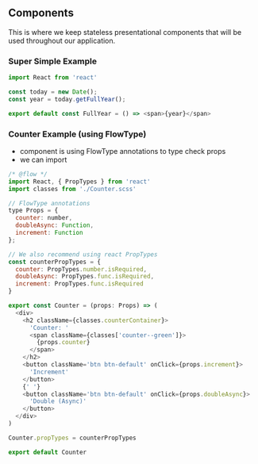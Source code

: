 ## Components

This is where we keep stateless presentational components that will be used throughout
our application.

### Super Simple Example

```js
import React from 'react'

const today = new Date();
const year = today.getFullYear();

export default const FullYear = () => <span>{year}</span>
```

### Counter Example (using FlowType)

- component is using FlowType annotations to type check props
- we can import

```js
/* @flow */
import React, { PropTypes } from 'react'
import classes from './Counter.scss'

// FlowType annotations
type Props = {
  counter: number,
  doubleAsync: Function,
  increment: Function
};

// We also recommend using react PropTypes
const counterPropTypes = {
  counter: PropTypes.number.isRequired,
  doubleAsync: PropTypes.func.isRequired,
  increment: PropTypes.func.isRequired
}

export const Counter = (props: Props) => (
  <div>
    <h2 className={classes.counterContainer}>
      'Counter: '
      <span className={classes['counter--green']}>
        {props.counter}
      </span>
    </h2>
    <button className='btn btn-default' onClick={props.increment}>
      'Increment'
    </button>
    {' '}
    <button className='btn btn-default' onClick={props.doubleAsync}>
      'Double (Async)'
    </button>
  </div>
)

Counter.propTypes = counterPropTypes

export default Counter
```
